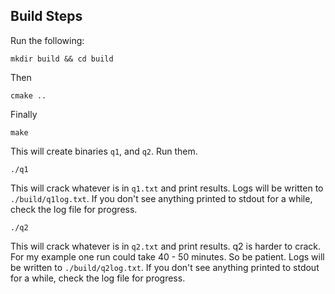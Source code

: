 ## Build Steps

Run the following:
```
mkdir build && cd build
```

Then
```
cmake ..
```

Finally
```
make
```

This will create binaries ```q1```, and ```q2```. Run them.


```
./q1
```
This will crack whatever is in ```q1.txt``` and print results.
Logs will be written to ```./build/q1log.txt```. If you don't see anything printed to stdout for a while, check the log file for progress.


```
./q2
```

This will crack whatever is in ```q2.txt``` and print results.
q2 is harder to crack. For my example one run could take 40 - 50 minutes. So be patient.
Logs will be written to ```./build/q2log.txt```. If you don't see anything printed to stdout for a while, check the log file for progress.